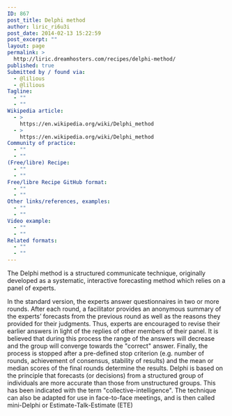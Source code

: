```yaml
---
ID: 867
post_title: Delphi method
author: liric_ri6u3i
post_date: 2014-02-13 15:22:59
post_excerpt: ""
layout: page
permalink: >
  http://liric.dreamhosters.com/recipes/delphi-method/
published: true
Submitted by / found via:
  - @lilious
  - @lilious
Tagline:
  - ""
  - ""
Wikipedia article:
  - >
    https://en.wikipedia.org/wiki/Delphi_method
  - >
    https://en.wikipedia.org/wiki/Delphi_method
Community of practice:
  - ""
  - ""
(Free/libre) Recipe:
  - ""
  - ""
Free/libre Recipe GitHub format:
  - ""
  - ""
Other links/references, examples:
  - ""
  - ""
Video example:
  - ""
  - ""
Related formats:
  - ""
  - ""
---
```

The Delphi method is a structured communicate technique, originally developed as a systematic, interactive forecasting method which relies on a panel of experts.

In the standard version, the experts answer questionnaires in two or more rounds. After each round, a facilitator provides an anonymous summary of the experts’ forecasts from the previous round as well as the reasons they provided for their judgments. Thus, experts are encouraged to revise their earlier answers in light of the replies of other members of their panel. It is believed that during this process the range of the answers will decrease and the group will converge towards the "correct" answer. Finally, the process is stopped after a pre-defined stop criterion (e.g. number of rounds, achievement of consensus, stability of results) and the mean or median scores of the final rounds determine the results. Delphi is based on the principle that forecasts (or decisions) from a structured group of individuals are more accurate than those from unstructured groups. This has been indicated with the term "collective-intelligence". The technique can also be adapted for use in face-to-face meetings, and is then called mini-Delphi or Estimate-Talk-Estimate (ETE)